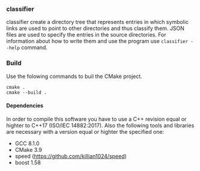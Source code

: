### classifier ###

classifier create a directory tree that represents entries in which symbolic links are used to 
point to other directories and thus classify them. JSON files are used to specify the entries in 
the source directories. For information about how to write them and use the program use
`classifier --help` command.

### Build ###

Use the folowing commands to buil the CMake project.

    cmake .
    cmake --build .

#### Dependencies ####

In order to compile this software you have to use a C++ revision equal or highter to C++17 
(ISO/IEC 14882:2017). Also the following tools and libraries are necessary with a version equal or 
highter the specified one:
- GCC 8.1.0
- CMake 3.9
- speed (https://github.com/killian1024/speed)
- boost 1.58
